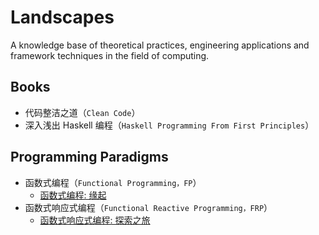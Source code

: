 # Landscapes

A knowledge base of theoretical practices, engineering applications and framework techniques in the field of computing.

## Books

- 代码整洁之道（`Clean Code`）
- 深入浅出 Haskell 编程（`Haskell Programming From First Principles`）

## Programming Paradigms

- 函数式编程（`Functional Programming，FP`）
  - [函数式编程: 缘起](./ProgrammingParadigm/FP-Origins.md)
- 函数式响应式编程（`Functional Reactive Programming，FRP`）
  - [函数式响应式编程: 探索之旅](./ProgrammingParadigm/FRP-ExplorationTrips.md)
